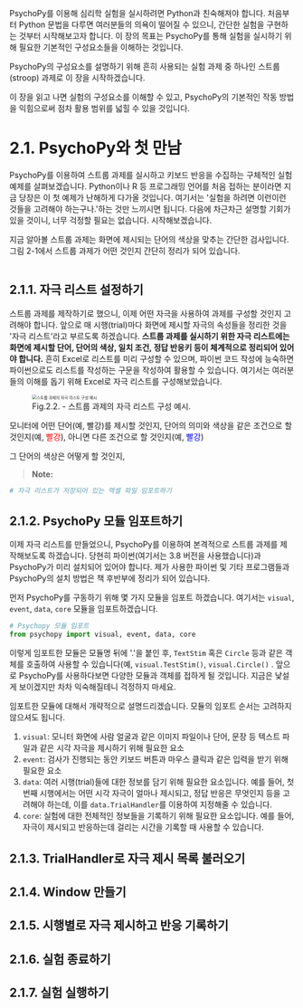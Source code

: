 PsychoPy를 이용해 심리학 실험을 실시하려면 Python과 친숙해져야 합니다. 처음부터 Python 문법을 다루면 여러분들의 의욕이 떨어질 수 있으니, 간단한 실험을 구현하는 것부터 시작해보고자 합니다. 이 장의 목표는 PsychoPy를 통해 실험을 실시하기 위해 필요한 기본적인 구성요소들을 이해하는 것입니다. 

PsychoPy의 구성요소를 설명하기 위해 흔히 사용되는 실험 과제 중 하나인 스트룹(stroop) 과제로 이 장을 시작하겠습니다. 

이 장을 읽고 나면 실험의 구성요소를 이해할 수 있고, PsychoPy의 기본적인 작동 방법을 익힘으로써 점차 활용 범위를 넓힐 수 있을 것입니다. 

# 2.1. PsychoPy와 첫 만남

PsychoPy를 이용하여 스트룹 과제를 실시하고 키보드 반응을 수집하는 구체적인 실험 예제를 살펴보겠습니다. Python이나 R 등 프로그래밍 언어를 처음 접하는 분이라면 지금 당장은 이 첫 예제가 난해하게 다가올 것입니다. 여기서는 '실험을 하려면 이런이런 것들을 고려해야 하는구나.'하는 것만 느끼시면 됩니다. 다음에 차근차근 설명할 기회가 있을 것이니, 너무 걱정할 필요는 없습니다. 시작해보겠습니다.

지금 알아볼 스트룹 과제는 화면에 제시되는 단어의 색상을 맞추는 간단한 검사입니다.  그림 2-1에서 스트룹 과제가 어떤 것인지 간단히 정리가 되어 있습니다. 

![]()





## 2.1.1. 자극 리스트 설정하기

스트룹 과제를 제작하기로 했으니, 이제 어떤 자극을 사용하여 과제를 구성할 것인지 고려해야 합니다. 앞으로 매 시행(trial)마다 화면에 제시할 자극의 속성들을 정리한 것을 '자극 리스트'라고 부르도록 하겠습니다. **스트룹 과제를 실시하기 위한 자극 리스트에는 화면에 제시할 단어, 단어의 색상, 일치 조건, 정답 반응키 등이 체계적으로 정리되어 있어야 합니다.** 흔히 Excel로 리스트를 미리 구성할 수 있으며, 파이썬 코드 작성에 능숙하면 파이썬으로도 리스트를 작성하는 구문을 작성하여 활용할 수 있습니다. 여기서는 여러분들의 이해를 돕기 위해 Excel로 자극 리스트를 구성해보았습니다.

<figure>
  <img src="/Users/hojinjeong/Documents/GitHub/Experiment-with-Psychopy/fig 2-2. Example of Strooplist.png" alt="스트룹 과제의 자극 리스트 구성 예시" style="float: bottom left; zoom:50%;""/>
  <figcaption> Fig.2.2. - 스트룹 과제의 자극 리스트 구성 예시.</figcaption>
</figure>

모니터에 어떤 단어(예, 빨강)를 제시할 것인지, 단어의 의미와 색상을 같은 조건으로 할 것인지(예, <span style="color:red">빨강</span>), 아니면 다른 조건으로 할 것인지(예, <span style="color:blue">빨강</span>)

그 단어의 색상은 어떻게 할 것인지, 

> **Note:**
>
> 



```Python
# 자극 리스트가 저장되어 있는 엑셀 파일 임포트하기
```



## 2.1.2. PsychoPy 모듈 임포트하기

이제 자극 리스트를 만들었으니, PsychoPy를 이용하여 본격적으로 스트룹 과제를 제작해보도록 하겠습니다. 당현히 파이썬(여기서는 3.8 버전을 사용했습니다)과 PsychoPy가 미리 설치되어 있어야 합니다. 제가 사용한 파이썬 및 기타 프로그램들과 PsychoPy의 설치 방법은 책 후반부에 정리가 되어 있습니다.

먼저 PsychoPy를 구동하기 위해 몇 가지 모듈을 임포트 하겠습니다. 여기서는 `visual`, `event`, `data`, `core` 모듈을 임포트하겠습니다.

```python
# Psychopy 모듈 임포트
from psychopy import visual, event, data, core
```

이렇게 임포트한 모듈은 모듈명 뒤에 '.'을 붙인 후, `TextStim` 혹은 `Circle` 등과 같은 객체를 호출하여 사용할 수 있습니다(예, `visual.TestStim()`, `visual.Circle()` . 앞으로 PsychoPy를 사용하다보면 다양한 모듈과 객체를 접하게 될 것입니다. 지금은 낯설게 보이겠지만 차차 익숙해질테니 걱정하지 마세요. 

임포트한 모듈에 대해서 개략적으로 설명드리겠습니다. 모듈의 임포트 순서는 고려하지 않으셔도 됩니다.

1. `visual`: 모니터 화면에  사람 얼굴과 같은 이미지 파일이나 단어, 문장 등 텍스트 파일과 같은 시각 자극을 제시하기 위해 필요한 요소
2. `event`: 검사가 진행되는 동안 키보드 버튼과 마우스 클릭과 같은 입력을 받기 위해 필요한 요소
3. `data`: 여러 시행(trial)들에 대한 정보를 담기 위해 필요한 요소입니다. 예를 들어, 첫 번째 시행에서는 어떤 시각 자극이 얼마나 제시되고, 정답 반응은 무엇인지 등을 고려해야 하는데, 이를 `data.TrialHandler`를 이용하여 지정해줄 수 있습니다.
4. `core`:  실험에 대한 전체적인 정보들을 기록하기 위해 필요한 요소입니다. 예를 들어, 자극이 제시되고 반응하는데 걸리는 시간을 기록할 때 사용할 수 있습니다. 

## 2.1.3. TrialHandler로 자극 제시 목록 불러오기



## 2.1.4. Window 만들기



## 2.1.5. 시행별로 자극 제시하고 반응 기록하기



## 2.1.6. 실험 종료하기



## 2.1.7. 실험 실행하기

